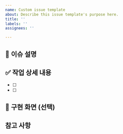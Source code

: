 ```yaml
---
name: Custom issue template
about: Describe this issue template's purpose here.
title: ''
labels: ''
assignees: ''

---
```


## 📝 이슈 설명


## ✅ 작업 상세 내용 
- [ ]
- [ ]

## 📸 구현 화면 (선택)


## 참고 사항

